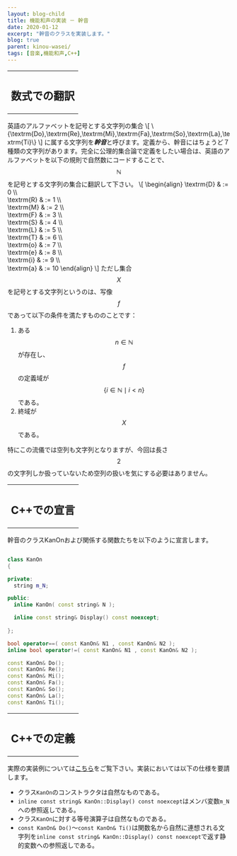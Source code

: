 ```yaml
---
layout: blog-child
title: 機能和声の実装 － 幹音
date: 2020-01-12
excerpt: "幹音のクラスを実装します。"
blog: true
parent: kinou-wasei/
tags: [音楽,機能和声,C++]
---
```


<table>
  <tr>
    <th>
      <h2>数式での翻訳</h2>
    </th>
  </tr>
</table>

英語のアルファベットを記号とする文字列の集合
\\[
\\{\textrm{Do},\textrm{Re},\textrm{Mi},\textrm{Fa},\textrm{So},\textrm{La},\textrm{Ti}\\}
\\]
に属する文字列を***幹音***と呼びます。定義から、幹音にはちょうど７種類の文字列があります。完全に公理的集合論で定義をしたい場合は、英語のアルファベットを以下の規則で自然数にコードすることで、$$\mathbb{N}$$を記号とする文字列の集合に翻訳して下さい。
\\[
\begin{align}
\textrm{D} & := 0 \\\\\
\textrm{R} & := 1 \\\\\
\textrm{M} & := 2 \\\\\
\textrm{F} & := 3 \\\\\
\textrm{S} & := 4 \\\\\
\textrm{L} & := 5 \\\\\
\textrm{T} & := 6 \\\\\
\textrm{o} & := 7 \\\\\
\textrm{e} & := 8 \\\\\
\textrm{i} & := 9 \\\\\
\textrm{a} & := 10
\end{align}
\\]
ただし集合$$X$$を記号とする文字列というのは、写像$$f$$であって以下の条件を満たすもののことです：
1. ある$$n \in \mathbb{N}$$が存在し、$$f$$の定義域が$$\{i \in \mathbb{N} \mid i < n\}$$である。
1. 終域が$$X$$である。

特にこの流儀では空列も文字列となりますが、今回は長さ$$2$$の文字列しか扱っていないため空列の扱いを気にする必要はありません。


<table>
  <tr>
    <th>
      <h2>C++での宣言</h2>
    </th>
  </tr>
</table>

幹音のクラスKanOnおよび関係する関数たちを以下のように宣言します。

~~~c++

class KanOn
{

private:
  string m_N;

public:
  inline KanOn( const string& N );

  inline const string& Display() const noexcept;
  
};

bool operator==( const KanOn& N1 , const KanOn& N2 );
inline bool operator!=( const KanOn& N1 , const KanOn& N2 );

const KanOn& Do();
const KanOn& Re();
const KanOn& Mi();
const KanOn& Fa();
const KanOn& So();
const KanOn& La();
const KanOn& Ti();

~~~


<table>
  <tr>
    <th>
      <h2>C++での定義</h2>
    </th>
  </tr>
</table>

実際の実装例については[こちら](https://github.com/p-adic/cpp/tree/master/Music/OnMei/KanOn)をご覧下さい。実装においては以下の仕様を要請します。
- クラス`KanOn`のコンストラクタは自然なものである。
- `inline const string& KanOn::Display() const noexcept`はメンバ変数`m_N`への参照返しである。
- クラス`KanOn`に対する等号演算子は自然なものである。
- `const KanOn& Do()`～`const KanOn& Ti()`は関数名から自然に連想される文字列を`inline const string& KanOn::Display() const noexcept`で返す静的変数への参照返しである。
